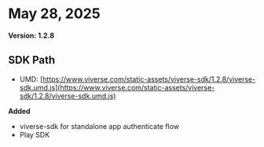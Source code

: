 # May 28, 2025

**Version: 1.2.8**

## SDK Path

- UMD: [https://www.viverse.com/static-assets/viverse-sdk/1.2.8/viverse-sdk.umd.js](https://www.viverse.com/static-assets/viverse-sdk/1.2.8/viverse-sdk.umd.js)

**Added**

- viverse-sdk for standalone app authenticate flow
- Play SDK
